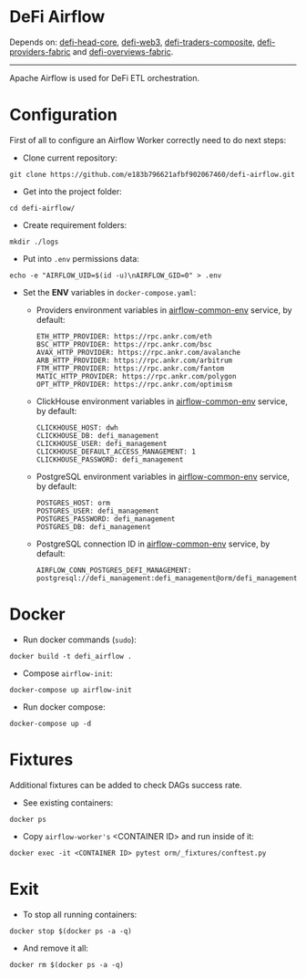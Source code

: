 # DeFi Airflow
Depends on: [defi-head-core](https://github.com/e183b796621afbf902067460/defi-head-core), [defi-web3](https://github.com/e183b796621afbf902067460/defi-web3), [defi-traders-composite](https://github.com/e183b796621afbf902067460/defi-traders-composite), [defi-providers-fabric](https://github.com/e183b796621afbf902067460/defi-providers-fabric) and [defi-overviews-fabric](https://github.com/e183b796621afbf902067460/defi-overviews-fabric).

---

Apache Airflow is used for DeFi ETL orchestration.

# Configuration

First of all to configure an Airflow Worker correctly need to do next steps:

- Clone current repository:
```
git clone https://github.com/e183b796621afbf902067460/defi-airflow.git
```

- Get into the project folder:
```
cd defi-airflow/
```

- Create requirement folders:
```
mkdir ./logs
```

- Put into `.env` permissions data:
```
echo -e "AIRFLOW_UID=$(id -u)\nAIRFLOW_GID=0" > .env
```

- Set the __ENV__ variables in `docker-compose.yaml`:
  
  - Providers environment variables in [airflow-common-env](https://github.com/e183b796621afbf902067460/defi-airflow/blob/master/docker-compose.yaml#L50) service, by default:
 
    ```
    ETH_HTTP_PROVIDER: https://rpc.ankr.com/eth
    BSC_HTTP_PROVIDER: https://rpc.ankr.com/bsc
    AVAX_HTTP_PROVIDER: https://rpc.ankr.com/avalanche
    ARB_HTTP_PROVIDER: https://rpc.ankr.com/arbitrum
    FTM_HTTP_PROVIDER: https://rpc.ankr.com/fantom
    MATIC_HTTP_PROVIDER: https://rpc.ankr.com/polygon
    OPT_HTTP_PROVIDER: https://rpc.ankr.com/optimism
    ```

  - ClickHouse environment variables in [airflow-common-env]() service, by default:
    ```
    CLICKHOUSE_HOST: dwh
    CLICKHOUSE_DB: defi_management
    CLICKHOUSE_USER: defi_management
    CLICKHOUSE_DEFAULT_ACCESS_MANAGEMENT: 1
    CLICKHOUSE_PASSWORD: defi_management
    ```
  - PostgreSQL environment variables in [airflow-common-env](https://github.com/e183b796621afbf902067460/defi-airflow/blob/master/docker-compose.yaml#L50) service, by default:
    ```
    POSTGRES_HOST: orm
    POSTGRES_USER: defi_management
    POSTGRES_PASSWORD: defi_management
    POSTGRES_DB: defi_management
    ```
  - PostgreSQL connection ID in [airflow-common-env](https://github.com/e183b796621afbf902067460/defi-airflow/blob/master/docker-compose.yaml#L50) service, by default:
    ```
    AIRFLOW_CONN_POSTGRES_DEFI_MANAGEMENT: postgresql://defi_management:defi_management@orm/defi_management
    ```

# Docker

- Run docker commands (`sudo`):
```
docker build -t defi_airflow .
```

- Compose `airflow-init`:
```
docker-compose up airflow-init
```

- Run docker compose:
```
docker-compose up -d
```

# Fixtures

Additional fixtures can be added to check DAGs success rate.

- See existing containers:
```
docker ps
```

- Copy `airflow-worker's` \<CONTAINER ID> and run inside of it:
```
docker exec -it <CONTAINER ID> pytest orm/_fixtures/conftest.py
```

# Exit
- To stop all running containers:
```
docker stop $(docker ps -a -q)
```
- And remove it all:
```
docker rm $(docker ps -a -q)
```
